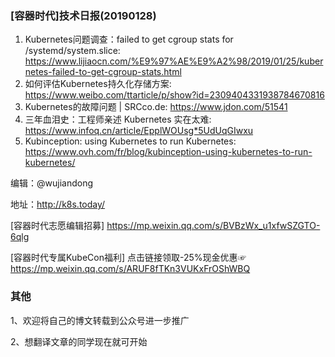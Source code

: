 ### [容器时代]技术日报(20190128)

1. Kubernetes问题调查：failed to get cgroup stats for /systemd/system.slice: <https://www.lijiaocn.com/%E9%97%AE%E9%A2%98/2019/01/25/kubernetes-failed-to-get-cgroup-stats.html>
2. 如何评估Kubernetes持久化存储方案: <https://www.weibo.com/ttarticle/p/show?id=2309404331938784670816>
3. Kubernetes的故障问题 | SRCco.de: <https://www.jdon.com/51541>
4. 三年血泪史：工程师亲述 Kubernetes 实在太难: <https://www.infoq.cn/article/EpplWOUsg*5UdUqGIwxu> 
5. Kubinception: using Kubernetes to run Kubernetes: <https://www.ovh.com/fr/blog/kubinception-using-kubernetes-to-run-kubernetes/>

编辑：@wujiandong

地址：<http://k8s.today/>

[容器时代志愿编辑招募] <https://mp.weixin.qq.com/s/BVBzWx_u1xfwSZGTO-6qlg>

[容器时代专属KubeCon福利] 点击链接领取-25%现金优惠☞ <https://mp.weixin.qq.com/s/ARUF8fTKn3VUKxFrOShWBQ>


### 其他

1、欢迎将自己的博文转载到公众号进一步推广

2、想翻译文章的同学现在就可开始




